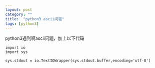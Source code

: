 ```yaml
---
layout: post
category: ""
title:  "python3 ascii问题"
tags: [python3]
---
```


python3遇到啊ascii问题，加上以下代码

```
import io
import sys

sys.stdout = io.TextIOWrapper(sys.stdout.buffer,encoding='utf-8')
```
